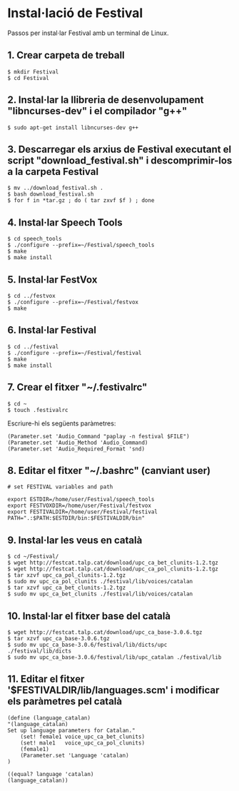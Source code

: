 # Instal·lació de Festival
Passos per instal·lar Festival amb un terminal de Linux.

## 1. Crear carpeta de treball 
```
$ mkdir Festival
$ cd Festival
```

## 2. Instal·lar la llibreria de desenvolupament "libncurses-dev" i el compilador "g++"
```
$ sudo apt-get install libncurses-dev g++
```

## 3. Descarregar els arxius de Festival executant el script "download_festival.sh" i descomprimir-los a la carpeta Festival
```
$ mv ../download_festival.sh .
$ bash download_festival.sh
$ for f in *tar.gz ; do ( tar zxvf $f ) ; done
```

## 4. Instal·lar Speech Tools
```
$ cd speech_tools
$ ./configure --prefix=~/Festival/speech_tools
$ make
$ make install
```

## 5. Instal·lar FestVox
```
$ cd ../festvox
$ ./configure --prefix=~/Festival/festvox
$ make
```

## 6. Instal·lar Festival
```
$ cd ../festival
$ ./configure --prefix=~/Festival/festival
$ make
$ make install
```

## 7. Crear el fitxer "~/.festivalrc"
```
$ cd ~
$ touch .festivalrc
```
Escriure-hi els següents paràmetres:
```
(Parameter.set 'Audio_Command "paplay -n festival $FILE")
(Parameter.set 'Audio_Method 'Audio_Command)
(Parameter.set 'Audio_Required_Format 'snd)
```

## 8. Editar el fitxer "~/.bashrc" (canviant user)
```
# set FESTIVAL variables and path

export ESTDIR=/home/user/Festival/speech_tools
export FESTVOXDIR=/home/user/Festival/festvox
export FESTIVALDIR=/home/user/Festival/festival
PATH=".:$PATH:$ESTDIR/bin:$FESTIVALDIR/bin"
```

## 9. Instal·lar les veus en català
```
$ cd ~/Festival/
$ wget http://festcat.talp.cat/download/upc_ca_bet_clunits-1.2.tgz
$ wget http://festcat.talp.cat/download/upc_ca_pol_clunits-1.2.tgz
$ tar xzvf upc_ca_pol_clunits-1.2.tgz
$ sudo mv upc_ca_pol_clunits ./festival/lib/voices/catalan
$ tar xzvf upc_ca_bet_clunits-1.2.tgz
$ sudo mv upc_ca_bet_clunits ./festival/lib/voices/catalan
```

## 10. Instal·lar el fitxer base del català
```
$ wget http://festcat.talp.cat/download/upc_ca_base-3.0.6.tgz
$ tar xzvf upc_ca_base-3.0.6.tgz
$ sudo mv upc_ca_base-3.0.6/festival/lib/dicts/upc ./festival/lib/dicts
$ sudo mv upc_ca_base-3.0.6/festival/lib/upc_catalan ./festival/lib
```

## 11. Editar el fitxer '$FESTIVALDIR/lib/languages.scm' i modificar els paràmetres pel català
```
(define (language_catalan)
"(language_catalan)
Set up language parameters for Catalan."
    (set! female1 voice_upc_ca_bet_clunits)
    (set! male1   voice_upc_ca_pol_clunits)
    (female1)
    (Parameter.set 'Language 'catalan)
)

((equal? language 'catalan) 
(language_catalan))
```
